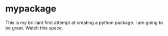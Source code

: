 # mypackage
This is my brilliant first attempt at creating a python package. I am going to be great. Watch this space.